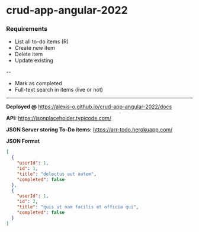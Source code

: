 # crud-app-angular-2022

### Requirements
* List all to-do items (R)
* Create new item 
* Delete item 
* Update existing

--
* Mark as completed
* Full-text search in items (live or not)

---- 
__Deployed @__ https://alexis-o.github.io/crud-app-angular-2022/docs

__API:__ https://jsonplaceholder.typicode.com/ 

__JSON Server storing To-Do items:__ https://arr-todo.herokuapp.com/ 

__JSON Format__
```json
[
  {
    "userId": 1,
    "id": 1,
    "title": "delectus aut autem",
    "completed": false
  },
  {
    "userId": 1,
    "id": 2,
    "title": "quis ut nam facilis et officia qui",
    "completed": false
  }
]
```
